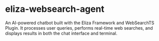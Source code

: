 # eliza-websearch-agent
An AI-powered chatbot built with the Eliza Framework and WebSearchTS Plugin. It processes user queries, performs real-time web searches, and displays results in both the chat interface and terminal.
